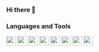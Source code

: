 ### Hi there 👋

<!--
**devictgit/devictgit** is a ✨ _special_ ✨ repository because its `README.md` (this file) appears on your GitHub profile.

Here are some ideas to get you started:

- 🔭 I’m currently working on ...
- 🌱 I’m currently learning ...
- 👯 I’m looking to collaborate on ...
- 🤔 I’m looking for help with ...
- 💬 Ask me about ...
- 📫 How to reach me: ...
- 😄 Pronouns: ...
- ⚡ Fun fact: ...
-->
### Languages and Tools
<div display="flex">
 <img align="center" width="25px" src="https://cdn.jsdelivr.net/gh/devicons/devicon/icons/jetbrains/jetbrains-original.svg" />
 <img align="center" width="25px" src="https://cdn.jsdelivr.net/gh/devicons/devicon/icons/vscode/vscode-original-wordmark.svg" />
 <img align="center" width="25px" src="https://cdn.jsdelivr.net/gh/devicons/devicon/icons/python/python-original-wordmark.svg" />
 <img align="center" width="25px" src="https://cdn.jsdelivr.net/gh/devicons/devicon/icons/cplusplus/cplusplus-original.svg" />
 <img align="center" width="25px" src="https://cdn.jsdelivr.net/gh/devicons/devicon/icons/javascript/javascript-original.svg" />
 <img align="center" width="25px" src="https://cdn.jsdelivr.net/gh/devicons/devicon/icons/vuejs/vuejs-original-wordmark.svg" />
 <img align="center" width="25px" src="https://cdn.jsdelivr.net/gh/devicons/devicon/icons/html5/html5-original-wordmark.svg" />
 <img align="center" width="25px" src="https://cdn.jsdelivr.net/gh/devicons/devicon/icons/css3/css3-original-wordmark.svg" />
<div>
